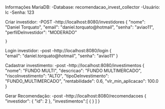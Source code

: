 Informações MariaDB:
	-Database: recomendacao_invest_collector
	-Usuário: lc
	-Senha: 123

Criar investidor:
	-POST
	-http://localhost:8080/investidores
	{
	"nome": "Daniel Torquato",
	"email": "daniel.torquato@hotmail",
	"senha": "aviao11",
	"perfilDeInvestidor": "MODERADO"
	
	}

Login investidor:
	-post
	-http://localhost:8080/login 
	{	
	"email": "daniel.torquato@hotmail",
	"senha": "aviao11"
	}

Cadastrar investimento:
	-post
	-http://localhost:8080/investimentos 
	{
	"nome": "FUNDO MULTI",
	"descricao": "FUNDO MULTIMERCADO",
	"riscoInvestimento": "ALTO",
	"tipoDeInvestimento": "FUNDO_MULTIMERCADO",
	"rentabilidade": 0.6,
	"vlr_min_aplicacao": 100.0
	}

Gerar Recomendação:
    -post
    -http://localhost:8080/recomendacoes 
    { "investidor": {
    "id": 2
    },
    "investimentos":[
    {
    }
    ]
    } 